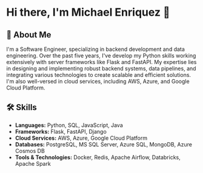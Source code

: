 # Hi there, I'm Michael Enriquez 👋

## 🚀 About Me
I'm a Software Engineer, specializing in backend development and data engineering. Over the past five years, I've develop my Python skills working extensively with server frameworks like Flask and FastAPI. My expertise lies in designing and implementing robust backend systems, data pipelines, and integrating various technologies to create scalable and efficient solutions. I'm also well-versed in cloud services, including AWS, Azure, and Google Cloud Platform.

## 🛠 Skills
- **Languages:** Python, SQL, JavaScript, Java
- **Frameworks:** Flask, FastAPI, Django
- **Cloud Services:** AWS, Azure, Google Cloud Platform
- **Databases:** PostgreSQL, MS SQL Server, Azure SQL, MongoDB, Azure Cosmos DB
- **Tools & Technologies:** Docker, Redis, Apache Airflow, Databricks, Apache Spark
